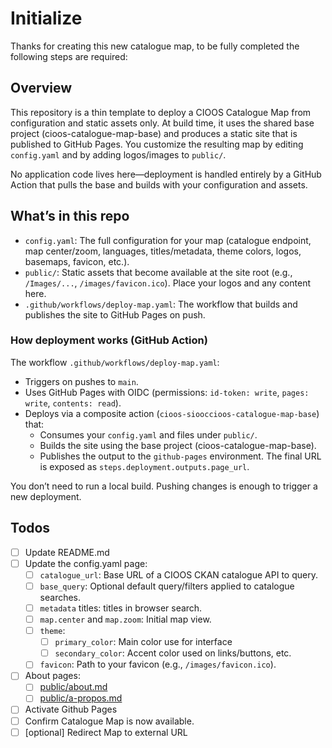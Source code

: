 # Initialize

Thanks for creating this new catalogue map, to be fully completed the following steps are required:

## Overview

This repository is a thin template to deploy a CIOOS Catalogue Map from configuration and static assets only. At build time, it uses the shared base project (cioos-catalogue-map-base) and produces a static site that is published to GitHub Pages. You customize the resulting map by editing `config.yaml` and by adding logos/images to `public/`.

No application code lives here—deployment is handled entirely by a GitHub Action that pulls the base and builds with your configuration and assets.

## What’s in this repo

- `config.yaml`: The full configuration for your map (catalogue endpoint, map center/zoom, languages, titles/metadata, theme colors, logos, basemaps, favicon, etc.).
- `public/`: Static assets that become available at the site root (e.g., `/Images/...`, `/images/favicon.ico`). Place your logos and any content here.
- `.github/workflows/deploy-map.yaml`: The workflow that builds and publishes the site to GitHub Pages on push.

### How deployment works (GitHub Action)

The workflow `.github/workflows/deploy-map.yaml`:

- Triggers on pushes to `main`.
- Uses GitHub Pages with OIDC (permissions: `id-token: write`, `pages: write`, `contents: read`).
- Deploys via a composite action (`cioos-siooccioos-catalogue-map-base`) that:
	- Consumes your `config.yaml` and files under `public/`.
	- Builds the site using the base project (cioos-catalogue-map-base).
	- Publishes the output to the `github-pages` environment. The final URL is exposed as `steps.deployment.outputs.page_url`.

You don’t need to run a local build. Pushing changes is enough to trigger a new deployment.

## Todos

 - [ ] Update README.md
 - [ ] Update the config.yaml page:
   - [ ] `catalogue_url`: Base URL of a CIOOS CKAN catalogue API to query.
   - [ ] `base_query`: Optional default query/filters applied to catalogue searches.
   - [ ] `metadata` titles: titles in browser search.
   - [ ] `map.center` and `map.zoom`: Initial map view.
   - [ ] `theme`:
     - [ ] `primary_color`: Main color use for interface
     - [ ] `secondary_color`: Accent color used on links/buttons, etc.
   - [ ] `favicon`: Path to your favicon (e.g., `/images/favicon.ico`).
 - [ ] About pages:
   - [ ] [public/about.md](../../../public/about.md)
   - [ ] [public/a-propos.md](../../../public/a-propos.md)
 - [ ] Activate Github Pages
 - [ ] Confirm Catalogue Map is now available.
 - [ ] [optional] Redirect Map to external URL